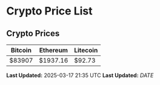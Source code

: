 # Crypto Price List

## Crypto Prices
| Bitcoin | Ethereum | Litecoin |
| ------- | -------- | -------- |
| $83907 | $1937.16 | $92.73 |
**Last Updated:** 2025-03-17 21:35 UTC
**Last Updated:** $DATE$
